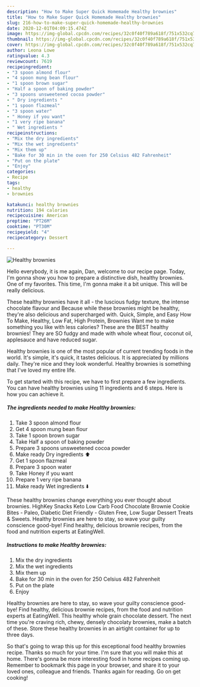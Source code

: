 ```yaml
---
description: "How to Make Super Quick Homemade Healthy brownies"
title: "How to Make Super Quick Homemade Healthy brownies"
slug: 216-how-to-make-super-quick-homemade-healthy-brownies
date: 2020-12-01T04:09:15.474Z
image: https://img-global.cpcdn.com/recipes/32c0f40f789a618f/751x532cq70/healthy-brownies-recipe-main-photo.jpg
thumbnail: https://img-global.cpcdn.com/recipes/32c0f40f789a618f/751x532cq70/healthy-brownies-recipe-main-photo.jpg
cover: https://img-global.cpcdn.com/recipes/32c0f40f789a618f/751x532cq70/healthy-brownies-recipe-main-photo.jpg
author: Leona Lowe
ratingvalue: 4.3
reviewcount: 7619
recipeingredient:
- "3 spoon almond flour"
- "4 spoon mung bean flour"
- "1 spoon brown sugar"
- "Half a spoon of baking powder"
- "3 spoons unsweetened cocoa powder"
- " Dry ingredients "
- "1 spoon flazmeal"
- "3 spoon water"
- " Honey if you want"
- "1 very ripe banana"
- " Wet ingredients "
recipeinstructions:
- "Mix the dry ingredients"
- "Mix the wet ingredients"
- "Mix them up"
- "Bake for 30 min in the oven for 250 Celsius 482 Fahrenheit"
- "Put on the plate"
- "Enjoy"
categories:
- Recipe
tags:
- healthy
- brownies

katakunci: healthy brownies 
nutrition: 194 calories
recipecuisine: American
preptime: "PT26M"
cooktime: "PT30M"
recipeyield: "4"
recipecategory: Dessert

---
```



![Healthy brownies](https://img-global.cpcdn.com/recipes/32c0f40f789a618f/751x532cq70/healthy-brownies-recipe-main-photo.jpg)

Hello everybody, it is me again, Dan, welcome to our recipe page. Today, I'm gonna show you how to prepare a distinctive dish, healthy brownies. One of my favorites. This time, I'm gonna make it a bit unique. This will be really delicious.

These healthy brownies have it all - the luscious fudgy texture, the intense chocolate flavour and Because while these brownies might be healthy, they&#39;re also delicious and supercharged with. Quick, Simple, and Easy How To Make, Healthy, Low Fat, High Protein, Brownies Want me to make something you like with less calories? These are the BEST healthy brownies! They are SO fudgy and made with whole wheat flour, coconut oil, applesauce and have reduced sugar.

Healthy brownies is one of the most popular of current trending foods in the world. It's simple, it's quick, it tastes delicious. It is appreciated by millions daily. They're nice and they look wonderful. Healthy brownies is something that I've loved my entire life.


To get started with this recipe, we have to first prepare a few ingredients. You can have healthy brownies using 11 ingredients and 6 steps. Here is how you can achieve it.

<!--inarticleads1-->

##### The ingredients needed to make Healthy brownies:

1. Take 3 spoon almond flour
1. Get 4 spoon mung bean flour
1. Take 1 spoon brown sugar
1. Take Half a spoon of baking powder
1. Prepare 3 spoons unsweetened cocoa powder
1. Make ready  Dry ingredients ⬆️
1. Get 1 spoon flazmeal
1. Prepare 3 spoon water
1. Take  Honey if you want
1. Prepare 1 very ripe banana
1. Make ready  Wet ingredients ⬇️


These healthy brownies change everything you ever thought about brownies. HighKey Snacks Keto Low Carb Food Chocolate Brownie Cookie Bites - Paleo, Diabetic Diet Friendly - Gluten Free, Low Sugar Dessert Treats &amp; Sweets. Healthy brownies are here to stay, so wave your guilty conscience good-bye! Find healthy, delicious brownie recipes, from the food and nutrition experts at EatingWell. 

<!--inarticleads2-->

##### Instructions to make Healthy brownies:

1. Mix the dry ingredients
1. Mix the wet ingredients
1. Mix them up
1. Bake for 30 min in the oven for 250 Celsius 482 Fahrenheit
1. Put on the plate
1. Enjoy


Healthy brownies are here to stay, so wave your guilty conscience good-bye! Find healthy, delicious brownie recipes, from the food and nutrition experts at EatingWell. This healthy whole grain chocolate dessert. The next time you&#39;re craving rich, chewy, densely chocolaty brownies, make a batch of these. Store these healthy brownies in an airtight container for up to three days. 

So that's going to wrap this up for this exceptional food healthy brownies recipe. Thanks so much for your time. I'm sure that you will make this at home. There's gonna be more interesting food in home recipes coming up. Remember to bookmark this page in your browser, and share it to your loved ones, colleague and friends. Thanks again for reading. Go on get cooking!
